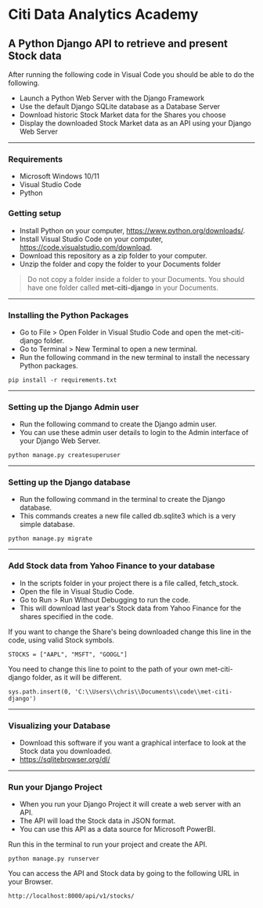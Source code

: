 # Citi Data Analytics Academy

## A Python Django API to retrieve and present Stock data

After running the following code in Visual Code you should be able to do the following.

* Launch a Python Web Server with the Django Framework
* Use the default Django SQLite database as a Database Server
* Download historic Stock Market data for the Shares you choose
* Display the downloaded Stock Market data as an API using your Django Web Server

---

### Requirements

* Microsoft Windows 10/11
* Visual Studio Code
* Python

### Getting setup

* Install Python on your computer, https://www.python.org/downloads/.
* Install Visual Studio Code on your computer, https://code.visualstudio.com/download.
* Download this repository as a zip folder to your computer.
* Unzip the folder and copy the folder to your Documents folder

> Do not copy a folder inside a folder to your Documents.
> You should have one folder called **met-citi-django** in your Documents.

---

### Installing the Python Packages

* Go to File > Open Folder in Visual Studio Code and open the met-citi-django folder.
* Go to Terminal > New Terminal to open a new terminal.
* Run the following command in the new terminal to install the necessary Python packages.

```
pip install -r requirements.txt
```

---

### Setting up the Django Admin user

* Run the following command to create the Django admin user.
* You can use these admin user details to login to the Admin interface of your Django Web Server.

```
python manage.py createsuperuser
```

---

### Setting up the Django database

* Run the following command in the terminal to create the Django database.
* This commands creates a new file called db.sqlite3 which is a very simple database.

```
python manage.py migrate
```

---

### Add Stock data from Yahoo Finance to your database

* In the scripts folder in your project there is a file called, fetch_stock.
* Open the file in Visual Studio Code.
* Go to Run > Run Without Debugging to run the code.
* This will download last year's Stock data from Yahoo Finance for the shares specified in the code.

If you want to change the Share's being downloaded change this line in the code, using valid Stock symbols.

```
STOCKS = ["AAPL", "MSFT", "GOOGL"]
```

You need to change this line to point to the path of your own met-citi-django folder, as it will be different.

```
sys.path.insert(0, 'C:\\Users\\chris\\Documents\\code\\met-citi-django')
```

---

### Visualizing your Database

* Download this software if you want a graphical interface to look at the Stock data you downloaded.
* https://sqlitebrowser.org/dl/


---

### Run your Django Project

* When you run your Django Project it will create a web server with an API.
* The API will load the Stock data in JSON format.
* You can use this API as a data source for Microsoft PowerBI.

Run this in the terminal to run your project and create the API.

```
python manage.py runserver
```

You can access the API and Stock data by going to the following URL in your Browser.

```
http://localhost:8000/api/v1/stocks/
```



